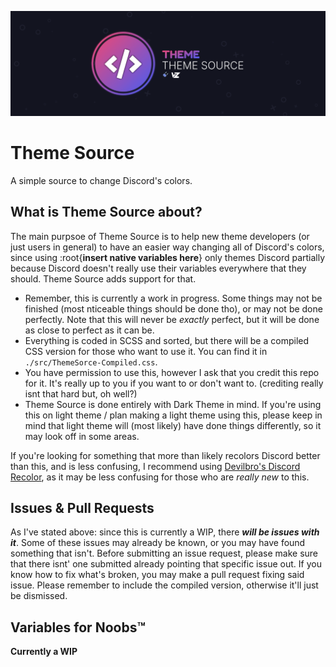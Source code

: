 ![Banner](./assets/banner-temp.png)

# Theme Source
A simple source to change Discord's colors.

## What is Theme Source about?
The main purpsoe of Theme Source is to help new theme developers (or just users in general) to have an easier way changing all of Discord's colors, since using :root{**insert native variables here**} only themes Discord partially because Discord doesn't really use their variables everywhere that they should. Theme Source adds support for that.
- Remember, this is currently a work in progress. Some things may not be finished (most nticeable things should be done tho), or may not be done perfectly. Note that this will never be *exactly* perfect, but it will be done as close to perfect as it can be.
- Everything is coded in SCSS and sorted, but there will be a compiled CSS version for those who want to use it. You can find it in `./src/ThemeSorce-Compiled.css`.
- You have permission to use this, however I ask that you credit this repo for it. It's really up to you if you want to or don't want to. (crediting really isnt that hard but, oh well?)
- Theme Source is done entirely with Dark Theme in mind. If you're using this on light theme / plan making a light theme using this, please keep in mind that light theme will (most likely) have done things differently, so it may look off in some areas.

If you're looking for something that more than likely recolors Discord better than this, and is less confusing, I recommend using [Devilbro's Discord Recolor](https://github.com/mwittrien/BetterDiscordAddons/tree/master/Themes/DiscordRecolor), as it may be less confusing for those who are *really new* to this.

## Issues & Pull Requests
As I've stated above: since this is currently a WIP, there ***will be issues with it***. Some of these issues may already be known, or you may have found something that isn't. Before submitting an issue request, please make sure that there isnt' one submitted already pointing that specific issue out. If you know how to fix what's broken, you may make a pull request fixing said issue. Please remember to include the compiled version, otherwise it'll just be dismissed.

## Variables for Noobs:tm:
**Currently a WIP**